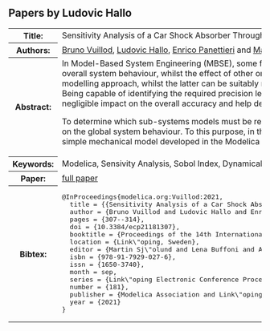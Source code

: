 ## Papers by Ludovic Hallo
<table><tr><th>Title:</th>
<td>Sensitivity Analysis of a Car Shock Absorber Through a Functional Mock-up Units-Based Modelling Strategy</td>
</tr>
<tr><th>Authors:</th>
<td>
<a href="/proceedings/authors/BrunoVuillod">Bruno Vuillod</a>, <a href="/proceedings/authors/LudovicHallo">Ludovic Hallo</a>, <a href="/proceedings/authors/EnricoPanettieri">Enrico Panettieri</a> and <a href="/proceedings/authors/MarcoMontemurro">Marco Montemurro</a></td>
</tr>
<tr><th>Abstract:</th>
<td>In Model-Based System Engineering (MBSE), some functional sub-systems can have a considerable influence on the overall system behaviour, whilst the effect of other ones can be neglected. Of course, the former requires a refined modelling approach, whilst the latter can be suitably represented by means of low-fidelity models (usually 0D models). Being capable of identifying the required precision level of sub-systems can help reducing the system complexity, with a negligible impact on the overall accuracy and help deepen the calculations in the system parts where it is necessary.<br>

To determine which sub-systems models must be refined, suitable indicators must be introduced to assess their influence on the global system behaviour. To this purpose, in this work, a sensitivity analysis based on Sobol&#x27;s indices coupled with a simple mechanical model developed in the Modelica environment is proposed to achieve the aforementioned task.</td></tr>
<tr><th>Keywords:</th>
<td>Modelica, Sensivity Analysis, Sobol Index, Dynamical System</td></tr>
<tr><th>Paper:</th>
<td><a href="https://doi.org/10.3384/ecp21181307">full paper</a></td>
</tr>
<tr><th>Bibtex:</th>
<td><pre>
@InProceedings{modelica.org:Vuillod:2021,
  title = {{Sensitivity Analysis of a Car Shock Absorber Through a Functional Mock-up Units-Based Modelling Strategy}},
  author = {Bruno Vuillod and Ludovic Hallo and Enrico Panettieri and Marco Montemurro},
  pages = {307--314},
  doi = {10.3384/ecp21181307},
  booktitle = {Proceedings of the 14th International Modelica Conference},
  location = {Link\&quot;oping, Sweden},
  editor = {Martin Sj\&quot;olund and Lena Buffoni and Adrian Pop and Lennart Ochel},
  isbn = {978-91-7929-027-6},
  issn = {1650-3740},
  month = sep,
  series = {Link\&quot;oping Electronic Conference Proceedings},
  number = {181},
  publisher = {Modelica Association and Link\&quot;oping University Electronic Press},
  year = {2021}
}
</pre></td></tr>
</table><br>
